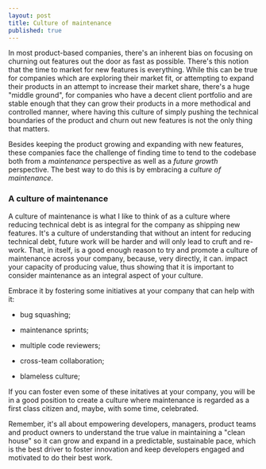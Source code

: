 ```yaml
---
layout: post
title: Culture of maintenance
published: true
---
```

In most product-based companies, there's an inherent bias on focusing on churning out features out the door as fast as possible. There's this notion that the time to market for new features is everything. While this can be true for companies which are exploring their market fit, or attempting to expand their products in an attempt to increase their market share, there's a huge "middle ground", for companies who have a decent client portfolio and are stable enough that they can grow their products in a more methodical and controlled manner, where having this culture of simply pushing the technical boundaries of the product and churn out new features is not the only thing that matters.

Besides keeping the product growing and expanding with new features, these companies face the challenge of finding time to tend to the codebase both from a _maintenance_ perspective as well as a _future growth_ perspective. The best way to do this is by embracing a _culture of maintenance_.

### A culture of maintenance

A culture of maintenance is what I like to think of as a culture where reducing technical debt is as integral for the company as shipping new features. It's a culture of understanding that without an intent for reducing technical debt, future work will be harder and will only lead to cruft and re-work. That, in itself, is a good enough reason to try and promote a culture of maintenance across your company, because, very directly, it can. impact your capacity of producing value, thus showing that it is important to consider maintenance as an integral aspect of your culture.

Embrace it by fostering some initiatives at your company that can help with it:

- bug squashing;

- maintenance sprints;

- multiple code reviewers;

- cross-team collaboration;

- blameless culture;

If you can foster even some of these initatives at your company, you will be in a good position to create a culture where maintenance is regarded as a first class citizen and, maybe, with some time, celebrated. 

Remember, it's all about empowering developers, managers, product teams and product owners to understand the true value in maintaining a "clean house" so it can grow and expand in a predictable, sustainable pace, which is the best driver to foster innovation and keep developers engaged and motivated to do their best work.

